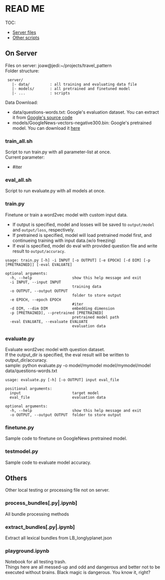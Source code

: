 READ ME
=============
TOC:
 * [Server files](#On-Server)
 * [Other scripts](#Others)

On Server
-------------

Files on server: joaw@jedi:~/projects/travel_pattern  
Folder structure:
```
 server/
   |- data/         : all training and evaluating data file
   |- models/       : all pretrained and finetuned model
   |- ...           : scripts
```
Data Download:
 * data/questions-words.txt: Google's evaluation dataset. You can extract it from [Google's source code](https://storage.googleapis.com/google-code-archive-source/v2/code.google.com/word2vec/source-archive.zip)  
 * models/GoogleNews-vectors-negative300.bin: Google's pretrained model. You can download it [here](https://drive.google.com/file/d/0B7XkCwpI5KDYNlNUTTlSS21pQmM/edit?usp=sharing)

### train_all.sh

Script to run train.py with all parameter-list at once.  
Current parameter:  
 - #iter

### eval_all.sh

Script to run evaluate.py with all models at once.  

### train.py
Finetune or train a word2vec model with custom input data.
 * If output is specified, model and losses will be saved to `output/model` and `output/loss`, respectively.  
 * If pretrained is specified, model will load pretrained model first, and continueing training with input data.(w/o freezing)  
 * If eval is specified, model do eval with provided question file and write result to `output/accuracy`.  
```
usage: train.py [-h] -i INPUT [-o OUTPUT] [-e EPOCH] [-d DIM] [-p [PRETRAINED]] [-eval EVALUATE]

optional arguments:
  -h, --help                  show this help message and exit
  -i INPUT, --input INPUT
                              training data
  -o OUTPUT, --output OUTPUT
                              folder to store output
  -e EPOCH, --epoch EPOCH
                              #iter
  -d DIM, --dim DIM           embedding dimension
  -p [PRETRAINED], --pretrained [PRETRAINED]
                              pretrained model path
  -eval EVALUATE, --evaluate EVALUATE
                              evaluation data
```

### evaluate.py
Evaluate word2vec model with question dataset.  
If the output_dir is specified, the eval result will be written to output_dir/accuracy.  
sample: python evaluate.py -o model/mymodel model/mymodel/model data/questions-words.txt
```
usage: evaluate.py [-h] [-o OUTPUT] input eval_file

positional arguments:
  input                       target model
  eval_file                   evaluation data

optional arguments:
  -h, --help                  show this help message and exit
  -o OUTPUT, --output OUTPUT  folder to store output
```


### finetune.py
Sample code to finetune on GoogleNews pretrained model.

### testmodel.py
Sample code to evaluate model accuracy.


Others
-------------------
Other local testing or processing file not on server.

### process_bundles[.py|.ipynb]
All bundle processing methods

### extract_bundles[.py|.ipynb]
Extract all lexical bundles from LB_longlyplanet.json

### playground.ipynb
Notebook for all testing trash.  
Things here are all messed-up and odd and dangerous and better not to be executed without brains. Black magic is dangerous. You know it, right?

